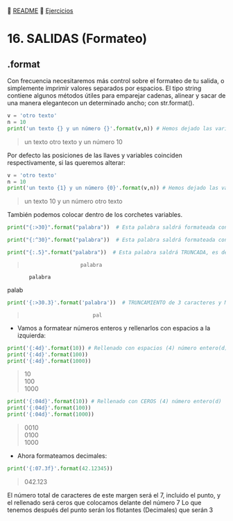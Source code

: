 :page_with_curl: [README](../README.md) :pencil: [Ejercicios](/tests/indicetests.md)

# 16. SALIDAS (Formateo)
## .format

Con frecuencia necesitaremos más control sobre el formateo de tu salida, o simplemente imprimir valores separados por
espacios.
El tipo string contiene algunos métodos útiles para emparejar cadenas, alinear y sacar de una manera elegantecon un determinado ancho; 
con str.format().

````python
v = 'otro texto'
n = 10
print('un texto {} y un número {}'.format(v,n)) # Hemos dejado las variables v y n en los corchetes
````

>un texto otro texto y un número 10

Por defecto las posiciones de las llaves y variables coinciden respectivamente, si las queremos alterar:

````python
v = 'otro texto'
n = 10
print('un texto {1} y un número {0}'.format(v,n)) # Hemos dejado las variables v y n en los corchetes
````
>un texto 10 y un número otro texto

También podemos colocar dentro de los corchetes variables.

````python
print("{:>30}".format("palabra"))  # Esta palabra saldrá formateada con 30 espacios a la derecha

print("{:^30}".format("palabra"))  # Esta palabra saldrá formateada con 15 espacios a derecha y 15 a izquierda

print("{:.5}".format("palabra"))  # Esta palabra saldrá TRUNCADA, es decir que solamente saldrán los 5 primeros caracteres
````
>                       palabra  
           palabra  
palab  

````python
print('{:>30.3}'.format('palabra'))  # TRUNCAMIENTO de 3 caracteres y MARGEN de 30 espacios
````
>                           pal


- Vamos a formatear números enteros y rellenarlos con espacios a la izquierda:

````python
print('{:4d}'.format(10)) # Rellenado con espacios (4) número entero(d)
print('{:4d}'.format(100))
print('{:4d}'.format(1000))
````

>  10  
 100  
1000  

````python
print('{:04d}'.format(10)) # Rellenado con CEROS (4) número entero(d)
print('{:04d}'.format(100))
print('{:04d}'.format(1000))
````
>0010  
0100  
1000  

- Ahora formateamos decimales:

````python
print('{:07.3f}'.format(42.12345)) 
````
>042.123

El número total de caracteres de este margen será el 7, incluido el punto, y el rellenado será ceros que colocamos delante del número 7
Lo que tenemos después del punto serán los flotantes (Decimales) que serán 3
